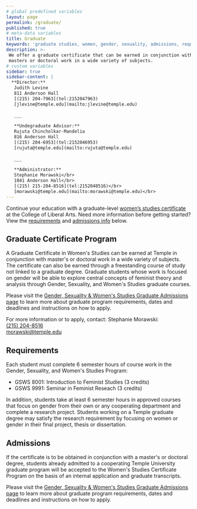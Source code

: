 ```yaml
---
# global predefined variables
layout: page
permalink: /graduate/
published: true
# meta-data variables
title: Graduate
keywords: 'graduate studies, women, gender, sexuality, admissions, requirements'
description: >-
 We offer a graduate certificate that can be earned in conjunction with
 masters or doctoral work in a wide variety of subjects.
# custom variables
sidebar: true
sidebar-content: |
  **Director:**  
   Judith Levine  
   811 Anderson Hall  
   [(215) 204-7963](tel:2152047963)  
   [jlevine@temple.edu](mailto:jlevine@temple.edu)  
   
   ___
   
   **Undegraduate Advisor:**  
   Rujuta Chincholkar-Mandelia  
   816 Anderson Hall  
   [(215) 204-6953](tel:2152046953)  
   [rujuta@temple.edu](mailto:rujuta@temple.edu)  
   
   ___
   
   **Administrator:**  
   Stephanie Morawski</br>  
   1041 Anderson Hall</br>     
   [(215) 215-204-8516](tel:2152048516)</br>   
   [morawski@temple.edu](mailto:morawski@temple.edu)</br>   
---
```

Continue your education with a graduate-level [women’s studies certificate](#graduate-certificate-program) at the College of Liberal Arts. Need more information before getting started? View the [requirements](#requirements) and [admissions info](#admissions) below.

## Graduate Certificate Program
A Graduate Certificate in Women's Studies can be earned at Temple in conjunction with master's or doctoral work in a wide variety of subjects. The certificate can also be earned through a freestanding course of study not linked to a graduate degree. Graduate students whose work is focused on gender will be able to explore central concepts of feminist theory and analysis through Gender, Sexuality, and Women's Studies graduate courses.

Please visit the [Gender, Sexuality & Women's Studies Graduate Admissions page](https://liberalarts.temple.edu/admissions/graduate/gender-sexuality-and-womens-studies) to learn more about graduate program requirements, dates and deadlines and instructions on how to apply.

For more information or to apply, contact:
Stephanie Morawski:<br/>
[(215) 204-8516](tel:2152048516)<br/>
[morawski@temple.edu](mailto:morawski@temple.edu)<br/>

## Requirements
Each student must complete 6 semester hours of course work in the Gender, Sexuality, and Women's Studies Program:

- GSWS 8001: Introduction to Feminist Studies (3 credits)
- GSWS 9991: Seminar in Feminist Reseach (3 credits)

In addition, students take at least 6 semester hours in approved courses that focus on gender from their own or any cooperating department and complete a research project. Students working on a Temple graduate degree may satisfy the research requirement by focusing on women or gender in their final project, thesis or dissertation.

## Admissions
If the certificate is to be obtained in conjunction with a master's or doctoral degree, students already admitted to a cooperating Temple University graduate program will be accepted to the Women's Studies Certificate Program on the basis of an internal application and graduate transcripts.

Please visit the [Gender, Sexuality & Women's Studies Graduate Admissions page](https://liberalarts.temple.edu/admissions/graduate/gender-sexuality-and-womens-studies) to learn more about graduate program requirements, dates and deadlines and instructions on how to apply.
